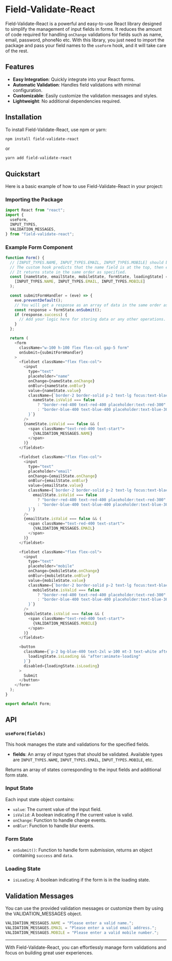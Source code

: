 # Field-Validate-React

Field-Validate-React is a powerful and easy-to-use React library designed to simplify the management of input fields in forms. It reduces the amount of code required for handling `onChange` validations for fields such as name, email, password, phoneNo etc. With this library, you just need to import the package and pass your field names to the `useForm` hook, and it will take care of the rest.

## Features

- **Easy Integration**: Quickly integrate into your React forms.
- **Automatic Validation**: Handles field validations with minimal configuration.
- **Customizable**: Easily customize the validation messages and styles.
- **Lightweight**: No additional dependencies required.

## Installation

To install Field-Validate-React, use npm or yarn:

```bash
npm install field-validate-react
```

or

```bash
yarn add field-validate-react
```

## Quickstart

Here is a basic example of how to use Field-Validate-React in your project:

### Importing the Package

```javascript
import React from "react";
import {
  useForm,
  INPUT_TYPES,
  VALIDATION_MESSAGES,
} from "field-validate-react";
```

### Example Form Component

```javascript
function Form() {
  // [INPUT_TYPES.NAME, INPUT_TYPES.EMAIL, INPUT_TYPES.MOBILE] should be in line with your form input fields.
  // The custom hook predicts that the name field is at the top, then email, and then mobile.
  // It returns state in the same order as specified.
  const [nameState, emailState, mobileState, formState, loadingState] = useForm(
    [INPUT_TYPES.NAME, INPUT_TYPES.EMAIL, INPUT_TYPES.MOBILE]
  );

  const submitFormHandler = (eve) => {
    eve.preventDefault();
    // You will get a response as an array of data in the same order as passed in the `useForm` hook.
    const response = formState.onSubmit();
    if (response.success) {
      // Add your logic here for storing data or any other operations.
    }
  };

  return (
    <form
      className="w-100 h-100 flex flex-col gap-5 form"
      onSubmit={submitFormHandler}
    >
      <fieldset className="flex flex-col">
        <input
          type="text"
          placeholder="name"
          onChange={nameState.onChange}
          onBlur={nameState.onBlur}
          value={nameState.value}
          className={`border-2 border-solid p-2 text-lg focus:text-black focus:placeholder:text-slate-300 ${
            nameState.isValid === false
              ? "border-red-400 text-red-400 placeholder:text-red-300"
              : "border-blue-400 text-blue-400 placeholder:text-blue-300"
          }`}
        />
        {nameState.isValid === false && (
          <span className="text-red-400 text-start">
            {VALIDATION_MESSAGES.NAME}
          </span>
        )}
      </fieldset>

      <fieldset className="flex flex-col">
        <input
          type="text"
          placeholder="email"
          onChange={emailState.onChange}
          onBlur={emailState.onBlur}
          value={emailState.value}
          className={`border-2 border-solid p-2 text-lg focus:text-black focus:placeholder:text-slate-300 ${
            emailState.isValid === false
              ? "border-red-400 text-red-400 placeholder:text-red-300"
              : "border-blue-400 text-blue-400 placeholder:text-blue-300"
          }`}
        />
        {emailState.isValid === false && (
          <span className="text-red-400 text-start">
            {VALIDATION_MESSAGES.EMAIL}
          </span>
        )}
      </fieldset>

      <fieldset className="flex flex-col">
        <input
          type="text"
          placeholder="mobile"
          onChange={mobileState.onChange}
          onBlur={mobileState.onBlur}
          value={mobileState.value}
          className={`border-2 border-solid p-2 text-lg focus:text-black focus:placeholder:text-slate-300 ${
            mobileState.isValid === false
              ? "border-red-400 text-red-400 placeholder:text-red-300"
              : "border-blue-400 text-blue-400 placeholder:text-blue-300"
          }`}
        />
        {mobileState.isValid === false && (
          <span className="text-red-400 text-start">
            {VALIDATION_MESSAGES.MOBILE}
          </span>
        )}
      </fieldset>

      <button
        className={`p-2 bg-blue-400 text-2xl w-100 mt-3 text-white after:content-none disabled:bg-slate-200 disabled:cursor-not-allowed hover:bg-blue-500 duration-75 ${
          loadingState.isLoading && "after:animate-loading"
        }`}
        disabled={loadingState.isLoading}
      >
        Submit
      </button>
    </form>
  );
}

export default Form;
```

## API

### `useForm(fields)`

This hook manages the state and validations for the specified fields.

- **fields**: An array of input types that should be validated. Available types are `INPUT_TYPES.NAME`, `INPUT_TYPES.EMAIL`, `INPUT_TYPES.MOBILE`, etc.

Returns an array of states corresponding to the input fields and additional form state.

### Input State

Each input state object contains:

- `value`: The current value of the input field.
- `isValid`: A boolean indicating if the current value is valid.
- `onChange`: Function to handle change events.
- `onBlur`: Function to handle blur events.

### Form State

- `onSubmit()`: Function to handle form submission, returns an object containing `success` and `data`.

### Loading State

- `isLoading`: A boolean indicating if the form is in the loading state.

## Validation Messages

You can use the provided validation messages or customize them by using the VALIDATION_MESSAGES object.

```javascript
VALIDATION_MESSAGES.NAME = "Please enter a valid name.";
VALIDATION_MESSAGES.EMAIL = "Please enter a valid email address.";
VALIDATION_MESSAGES.MOBILE = "Please enter a valid mobile number.";
```

---

With Field-Validate-React, you can effortlessly manage form validations and focus on building great user experiences.
